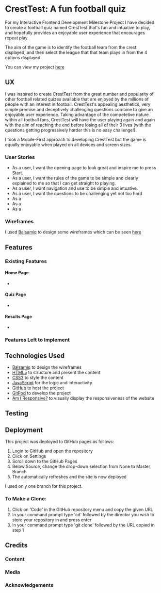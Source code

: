 # CrestTest: A fun football quiz

For my Interactive Frontend Development Milestone Project I have decided to create a football quiz named CrestTest that's fun and intuative to play, and hopefully provides an enjoyable user experience that encourages repeat play.

The aim of the game is to identify the football team from the crest displayed, and then select the league that that team plays in from the 4 options displayed.

You can view my project [here](https://jimev87.github.io/MS2/)

## UX
 
I was inspired to create CrestTest from the great number and popularity of other football related quizes available that are enjoyed by the millions of people with an interest in football.  CrestTest's appealing aesthetics, very simple premise and deceptively challenging questions combine to give an enjoyable user experience.  Taking advantage of the competetive nature within all football fans, CrestTest will have the user playing again and again with the aim of reaching the end before losing all of their 3 lives (with the questions getting progressively harder this is no easy challenge!).

I took a Mobile-First approach to developing CrestTest but the game is equally enjoyable when played on all devices and screen sizes. 

### User Stories

- As a user, I want the opening page to look great and inspire me to press Start.
- As a user, I want the rules of the game to be simple and clearly explained to me so that I can get straight to playing.
- As a user, I want navigation and use to be simple and intuative.
- As a user, I want the questions to be challenging yet not too hard
- As a 
- As a 
- As a 

### Wireframes

I used [Balsamiq](https://balsamiq.com/) to design some wireframes which can be seen [here](https://github.com/JimEv87/MS2/tree/master/wireframes)

## Features

### Existing Features

#### Home Page

- 

#### Quiz Page

- 

#### Results Page

- 


### Features Left to Implement


## Technologies Used

- [Balsamiq](https://balsamiq.com/) to design the wireframes
- [HTML5](https://en.wikipedia.org/wiki/HTML5) to structure and present the content
- [CSS3](https://en.wikipedia.org/wiki/Cascading_Style_Sheets) to style the content
- [JavaScript](https://en.wikipedia.org/wiki/JavaScript) for the logic and interactivity
- [GitHub](https://github.com/) to host the project
- [GitPod](https://gitpod.io/) to develop the project
- [Am I Responsive?](https://fontawesome.com/) to visually display the responsiveness of the website


## Testing


## Deployment

This project was deployed to GitHub pages as follows:
1. Login to GitHub and open the repository
2. Click on Settings
3. Scroll down to the GitHub Pages 
4. Below Source, change the drop-down selection from None to Master Branch
5. The automatically refreshes and the site is now deployed

I used only one branch for this project.

### To Make a Clone:

1. Click on 'Code' in the GitHub repository menu and copy the given URL  
2. In your command prompt type 'cd' followed by the director you wish to store your repository in and press enter
3. In your command prompt type 'git clone' followed by the URL copied in step 1 


## Credits

### Content


### Media

### Acknowledgements

